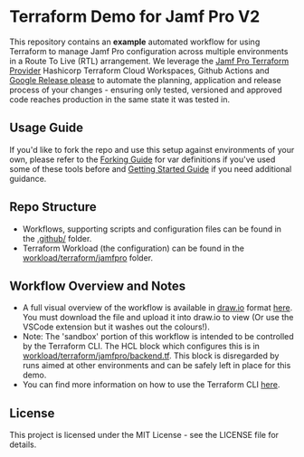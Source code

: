 # Terraform Demo for Jamf Pro V2

This repository contains an **example** automated workflow for using Terraform to manage Jamf Pro configuration across multiple environments in a Route To Live (RTL) arrangement. We leverage the [Jamf Pro Terraform Provider](https://github.com/deploymenttheory/terraform-provider-jamfpro) Hashicorp Terraform Cloud Workspaces, Github Actions and  [Google Release please](https://github.com/googleapis/release-please) to automate the planning, application and release process of your changes - ensuring only tested, versioned and approved code reaches production in the same state it was tested in.


## Usage Guide

If you'd like to fork the repo and use this setup against environments of your own, please refer to the [Forking Guide](./Forking%20Guide.md) for var definitions if you've used some of these tools before and [Getting Started Guide](./docs/getting-started.md) if you need additional guidance.

## Repo Structure

- Workflows, supporting scripts and configuration files can be found in the [.github/](./.github/) folder.
- Terraform Workload (the configuration) can be found in the [workload/terraform/jamfpro](./workload/terraform/jamfpro/) folder.

## Workflow Overview and Notes

- A full visual overview of the workflow is available in [draw.io](https://draw.io) format [here](./Workflow%20Diagram.drawio). You must download the file and upload it into draw.io to view (Or use the VSCode extension but it washes out the colours!).
- Note: The 'sandbox' portion of this workflow is intended to be controlled by the Terraform CLI. The HCL block which configures this is in [workload/terraform/jamfpro/backend.tf](/workload/terraform/jamfpro/backend.tf). This block is disregarded by runs aimed at other environments and can be safely left in place for this demo. 
- You can find more information on how to use the Terraform CLI [here](https://developer.hashicorp.com/terraform/cli/commands).

## License
This project is licensed under the MIT License - see the LICENSE file for details.